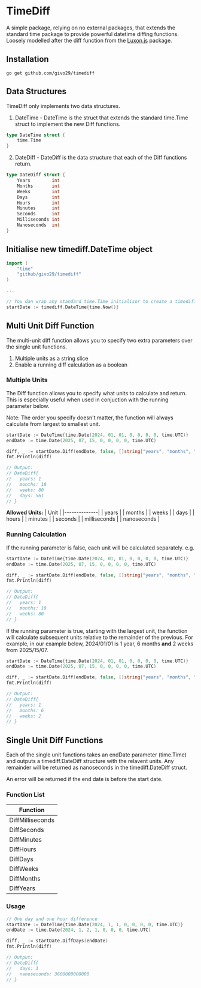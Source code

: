 # TimeDiff

A simple package, relying on no external packages, that extends the standard time package to provide powerful datetime diffing functions. Loosely modelled after the diff function from the [Luxon.js](https://moment.github.io/luxon/#/) package.

## Installation

```
go get github.com/givo29/timediff
```

## Data Structures

TimeDiff only implements two data structures.

1. DateTime - DateTime is the struct that extends the standard time.Time struct to implement the new Diff functions.

```go
type DateTime struct {
	time.Time
}
```

2. DateDiff - DateDiff is the data structure that each of the Diff functions return.

```go
type DateDiff struct {
	Years        int
	Months       int
	Weeks        int
	Days         int
	Hours        int
	Minutes      int
	Seconds      int
	Milliseconds int
	Nanoseconds  int
}
```

## Initialise new timediff.DateTime object

```go
import (
    "time"
    "github/givo29/timediff"
)

...

// You dan wrap any standard time.Time initialisor to create a timediff.DateTime
startDate := timediff.DateTime{time.Now()}
```

## Multi Unit Diff Function

The multi-unit diff function allows you to specify two extra parameters over the single unit functions.

1. Multiple units as a string slice
2. Enable a running diff calculation as a boolean

### Multiple Units

The Diff function allows you to specify what units to calculate and return. This is especially useful when used in conjuction with the running parameter below.

Note: The order you specify doesn't matter, the function will always calculate from largest to smallest unit.

```go
startDate := DateTime{time.Date(2024, 01, 01, 0, 0, 0, 0, time.UTC)}    // January 1st 2024
endDate := time.Date(2025, 07, 15, 0, 0, 0, 0, time.UTC)                // July 15th 2025

diff, _ := startDate.Diff(endDate, false, []string{"years", "months", "weeks", "days"}) // Only calculate years, months, weeks and days
fmt.Println(diff)

// Output:
// DateDiff{
//   years: 1
//   months: 18
//   weeks: 80
//   days: 561
// }
```

**Allowed Units:**
| Unit |
|--------------|
| years |
| months |
| weeks |
| days |
| hours |
| minutes |
| seconds |
| milliseconds |
| nanoseconds |

### Running Calculation

If the running parameter is false, each unit will be calculated separately. e.g.

```go
startDate := DateTime{time.Date(2024, 01, 01, 0, 0, 0, 0, time.UTC)}    // January 1st 2024
endDate := time.Date(2025, 07, 15, 0, 0, 0, 0, time.UTC)                // July 15th 2025

diff, _ := startDate.Diff(endDate, false, []string{"years", "months", "weeks"})
fmt.Println(diff)

// Output:
// DateDiff{
//   years: 1
//   months: 18
//   weeks: 80
// }
```

If the running parameter is true, starting with the largest unit, the function will calculate subsequent units relative to the remainder of the previous.
For example, in our example below, 2024/01/01 is 1 year, 6 months **and** 2 weeks from 2025/15/07.

```go
startDate := DateTime{time.Date(2024, 01, 01, 0, 0, 0, 0, time.UTC)}    // January 1st 2024
endDate := time.Date(2025, 07, 15, 0, 0, 0, 0, time.UTC)                // July 15th 2025

diff, _ := startDate.Diff(endDate, false, []string{"years", "months", "weeks"})
fmt.Println(diff)

// Output:
// DateDiff{
//   years: 1
//   months: 6
//   weeks: 2
// }
```

## Single Unit Diff Functions

Each of the single unit functions takes an endDate parameter (time.Time) and outputs a timediff.DateDiff structure with the relavent units. Any remainder will be returned as nanoseconds in the timediff.DateDiff struct.

An error will be returned if the end date is before the start date.

### Function List

| Function         |
| ---------------- |
| DiffMilliseconds |
| DiffSeconds      |
| DiffMinutes      |
| DiffHours        |
| DiffDays         |
| DiffWeeks        |
| DiffMonths       |
| DiffYears        |

### Usage

```go
// One day and one hour difference
startDate := DateTime{time.Date(2024, 1, 1, 0, 0, 0, 0, time.UTC)}
endDate := time.Date(2024, 1, 2, 1, 0, 0, 0, time.UTC)

diff, _ := startDate.DiffDays(endDate)
fmt.Println(diff)

// Output:
// DateDiff{
//   days: 1
//   nanoseconds: 3600000000000
// }
```

